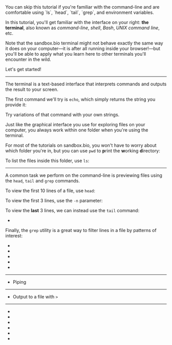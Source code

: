 <script>
import Alert from "components/Alert.svelte";
import Execute from "components/Execute.svelte";
</script>

<Alert>
	You can skip this tutorial if you're familiar with the command-line and are comfortable using `ls`, `head`, `tail`, `grep`, and environment variables.
</Alert>

In this tutorial, you'll get familiar with the interface on your right: **the terminal**, also known as _command-line_, _shell_, _Bash_, _UNIX command line_, etc.

Note that the sandbox.bio terminal might not behave exactly the same way it does on your computer&mdash;it is after all running inside your browser!&mdash;but you'll be able to apply what you learn here to other terminals you'll encounter in the wild.

Let's get started!

---

The terminal is a text-based interface that interprets commands and outputs the result to your screen.

The first command we'll try is `echo`, which simply returns the string you provide it:

<Execute command='echo "Hello World"' />

Try variations of that command with your own strings.

<!-- For example, add spaces between the words. Then try removing the `"` quotes, and notice the differences.

<Alert>
	A recurring theme of the command-line is that spacing and quotes are important.
</Alert> -->

Just like the graphical interface you use for exploring files on your computer, you always work within one folder when you're using the terminal.

For most of the tutorials on sandbox.bio, you won't have to worry about which folder you're in, but you can use `pwd` to **p**rint the **w**orking **d**irectory:

<Execute command="pwd" />

<!-- We can use `cd` to **c**hange the **d**irectory we're in:

<Execute command="cd /shared" />

And `pwd` will reflect that:

<Execute command="pwd" />

Let's go back to our previous directory:

<Execute command="cd /shared/data" /> -->

To list the files inside this folder, use `ls`:

<Execute command="ls" />



---

A common task we perform on the command-line is previewing files using the `head`, `tail` and `grep` commands.

To view the first 10 lines of a file, use `head`:

<Execute command="head bla" />

To view the first 3 lines, use the `-n` parameter:

<Execute command="head -n 3 bla" />

To view the **last** 3 lines, we can instead use the `tail` command:

* <Execute command="tail -n 3 bla" />

Finally, the `grep` utility is a great way to filter lines in a file by patterns of interest:

* <Execute command="grep 'Promoter' bla" />

* <Execute command="grep -v 'Promoter' bla" />

* <Execute command="grep 'promoter' bla" />

* <Execute command="grep -i 'promoter' bla" />

* <Execute command="grep -i 'promoter' bla | wc -l" />

---

* Piping

---

* Output to a file with `>`

---

* <Execute command="abc=123" />

* <Execute command="echo $abc" />

* <Execute command="env" />

* <Execute command="USER=yourNameGoesHere" />

* <Execute command='echo "Hello $USER!"' />

* <Execute command="unset abc" />
